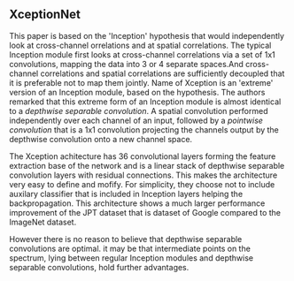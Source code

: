 ## XceptionNet

This paper is based on the 'Inception' hypothesis that would independently look at cross-channel orrelations and at spatial correlations. The typical Inception module first looks at cross-channel correlations via a set of 1x1 convolutions, mapping the data into 3 or 4 separate spaces.And cross-channel correlations and spatial correlations are sufficiently decoupled that it is preferable not to map them jointly. Name of Xception is an 'extreme' version of an Inception module, based on the hypothesis. The authors remarked that this extreme form of an Inception module is almost identical to a _depthwise separable convolution_. A spatial convolution performed independently over each channel of an input, followed by a _pointwise convolution_ that is a 1x1 convolution projecting the channels output by the depthwise convolution onto a new channel space.


The Xception achitecture has 36 convolutional layers forming the feature extraction base of the network and is a linear stack of depthwise separable convolution layers with residual connections. This makes the architecture very easy to define and mofify. For simplicity, they choose not to include auxilary classifier that is included in  Inception layers helping the backpropagation. This architecture shows a much larger performance improvement of the JPT dataset that is dataset of Google compared to the ImageNet dataset.

However there is no reason to believe that depthwise separable convolutions are optimal. it may be that intermediate points on the spectrum, lying between regular Inception modules and depthwise separable convolutions, hold further advantages.
